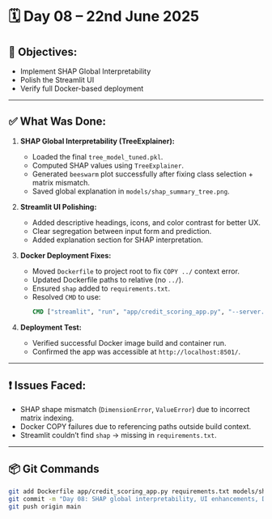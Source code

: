 # 🗓️ Day 08 – 22nd June 2025
## 🎯 Objectives:
- Implement SHAP Global Interpretability
- Polish the Streamlit UI
- Verify full Docker-based deployment

---

## ✅ What Was Done:

1. **SHAP Global Interpretability (TreeExplainer):**
   - Loaded the final `tree_model_tuned.pkl`.
   - Computed SHAP values using `TreeExplainer`.
   - Generated `beeswarm` plot successfully after fixing class selection + matrix mismatch.
   - Saved global explanation in `models/shap_summary_tree.png`.

2. **Streamlit UI Polishing:**
   - Added descriptive headings, icons, and color contrast for better UX.
   - Clear segregation between input form and prediction.
   - Added explanation section for SHAP interpretation.

3. **Docker Deployment Fixes:**
   - Moved `Dockerfile` to project root to fix `COPY ../` context error.
   - Updated Dockerfile paths to relative (no `../`).
   - Ensured `shap` added to `requirements.txt`.
   - Resolved `CMD` to use:
     ```dockerfile
     CMD ["streamlit", "run", "app/credit_scoring_app.py", "--server.port=8501", "--server.address=0.0.0.0"]
     ```

4. **Deployment Test:**
   - Verified successful Docker image build and container run.
   - Confirmed the app was accessible at `http://localhost:8501/`.

---

## ❗ Issues Faced:
- SHAP shape mismatch (`DimensionError`, `ValueError`) due to incorrect matrix indexing.
- Docker COPY failures due to referencing paths outside build context.
- Streamlit couldn’t find `shap` → missing in `requirements.txt`.

---

## 📦 Git Commands

```bash
git add Dockerfile app/credit_scoring_app.py requirements.txt models/shap_summary_tree.png
git commit -m "Day 08: SHAP global interpretability, UI enhancements, Docker deployment fixed"
git push origin main
